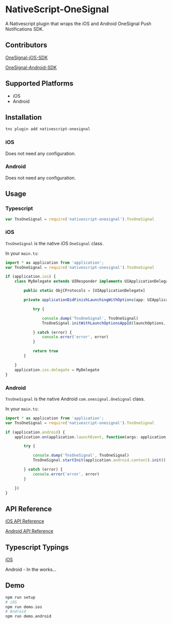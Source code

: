 # NativeScript-OneSignal
A Nativescript plugin that wraps the iOS and Android OneSignal Push Notifications SDK.

## Contributors

[OneSignal-iOS-SDK](https://github.com/OneSignal/OneSignal-iOS-SDK)

[OneSignal-Android-SDK](https://github.com/OneSignal/OneSignal-Android-SDK)

## Supported Platforms
- iOS
- Android

## Installation
```bash
tns plugin add nativescript-onesignal
```

### iOS

Does not need any configuration.

### Android

Does not need any configuration.

## Usage
### Typescript

```typescript
var TnsOneSignal = require('nativescript-onesignal').TnsOneSignal
```

### iOS

`TnsOneSignal` is the native iOS `OneSignal` class.

In your `main.ts`:

```typescript
import * as application from 'application';
var TnsOneSignal = require('nativescript-onesignal').TnsOneSignal

if (application.ios) {
	class MyDelegate extends UIResponder implements UIApplicationDelegate {

		public static ObjCProtocols = [UIApplicationDelegate]

		private applicationDidFinishLaunchingWithOptions(app: UIApplication, launchOptions: NSDictionary): boolean {

			try {

				console.dump('TnsOneSignal', TnsOneSignal)
				TnsOneSignal.initWithLaunchOptionsAppId(launchOptions, 'b2f7f966-d8cc-11e4-bed1-df8f05be55ba')

			} catch (error) {
				console.error('error', error)
			}

			return true
		}

	}
	application.ios.delegate = MyDelegate
}
```

### Android

`TnsOneSignal` is the native Android `com.onesignal.OneSignal` class.

In your `main.ts`:

```typescript
import * as application from 'application';
var TnsOneSignal = require('nativescript-onesignal').TnsOneSignal

if (application.android) {
	application.on(application.launchEvent, function(args: application.ApplicationEventData) {

		try {

			console.dump('TnsOneSignal', TnsOneSignal)
			TnsOneSignal.startInit(application.android.context).init()

		} catch (error) {
			console.error('error', error)
		}

	})
}
```

## API Reference
[iOS API Reference](https://documentation.onesignal.com/docs/ios-sdk-api)

[Android API Reference](https://documentation.onesignal.com/docs/android-sdk-api)

## Typescript Typings

[iOS](https://github.com/roblav96/nativescript-onesignal/blob/master/typings/OneSignal.ios.d.ts)

Android - In the works...

## Demo
```bash
npm run setup
# iOS
npm run demo.ios
# Android
npm run demo.android
```











